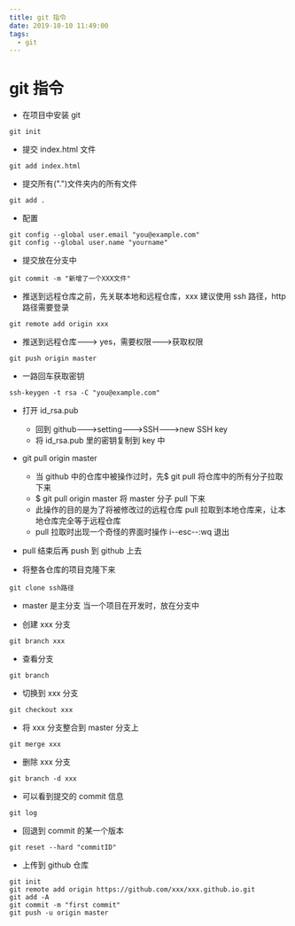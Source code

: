 ```yaml
---
title: git 指令
date: 2019-10-10 11:49:00
tags:
  - git
---
```


# git 指令

- 在项目中安装 git

```
git init
```

- 提交 index.html 文件

```
git add index.html
```

- 提交所有(".")文件夹内的所有文件

```
git add .
```

- 配置

```
git config --global user.email "you@example.com"
git config --global user.name "yourname"
```

- 提交放在分支中

```
git commit -m "新增了一个XXX文件"
```

- 推送到远程仓库之前，先关联本地和远程仓库，xxx 建议使用 ssh 路径，http 路径需要登录

```
git remote add origin xxx
```

- 推送到远程仓库---> yes，需要权限--->获取权限

```
git push origin master
```

- 一路回车获取密钥

```
ssh-keygen -t rsa -C "you@example.com"
```

- 打开 id_rsa.pub

  - 回到 github--->setting--->SSH--->new SSH key
  - 将 id_rsa.pub 里的密钥复制到 key 中

- git pull origin master

  - 当 github 中的仓库中被操作过时，先\$ git pull 将仓库中的所有分子拉取下来
  - \$ git pull origin master 将 master 分子 pull 下来
  - 此操作的目的是为了将被修改过的远程仓库 pull 拉取到本地仓库来，让本地仓库完全等于远程仓库
  - pull 拉取时出现一个奇怪的界面时操作 i--esc--:wq 退出

- pull 结束后再 push 到 github 上去

- 将整各仓库的项目克隆下来

```
git clone ssh路径
```

- master 是主分支
  当一个项目在开发时，放在分支中

- 创建 xxx 分支

```
git branch xxx
```

- 查看分支

```
git branch
```

- 切换到 xxx 分支

```
git checkout xxx
```

- 将 xxx 分支整合到 master 分支上

```
git merge xxx
```

- 删除 xxx 分支

```
git branch -d xxx
```

- 可以看到提交的 commit 信息

```
git log
```

- 回退到 commit 的某一个版本

```
git reset --hard "commitID"
```

- 上传到 github 仓库

```
git init
git remote add origin https://github.com/xxx/xxx.github.io.git
git add -A
git commit -m "first commit"
git push -u origin master
```
